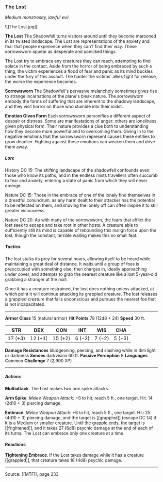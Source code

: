 ### The Lost
_Medium monstrosity, lawful evil_

![[The Lost.jpg]]

**The Lost** The Shadowfell turns visitors around until they become marooned in its twisted landscape. The Lost are representations of the anxiety and fear that people experience when they can't find their way. These sorrowsworn appear as desperate and panicked things.

The Lost try to embrace any creatures they can reach, attempting to find solace in the contact. Aside from the horror of being embraced by such a thing, the victim experiences a flood of fear and panic as its mind buckles under the fury of this assault. The harder the victims' allies fight for release, the worse the experience becomes.

**Sorrowsworn** The Shadowfell's pervasive melancholy sometimes gives rise to strange incarnations of the plane's bleak nature. The sorrowsworn embody the forms of suffering that are inherent to the shadowy landscape, and they visit horror on those who stumble into their midst.

**Emotion Given Form** Each sorrowsworn personifies a different aspect of despair or distress. Some are manifestations of anger; others are loneliness given physical form. Their nature provides a clue both to understanding how they become more powerful and to overcoming them. Giving in to the negative emotions that the sorrowsworn represent causes these entities to grow deadlier. Fighting against these emotions can weaken them and drive them away.

##### Lore

History DC 15: The shifting landscape of the shadowfell confounds even those who know its paths, and in the endless mists travellers often succumb to fear and anxiety, entering a state of panic from which they will never emerge.

Nature DC 15: Those in the embrace of one of the lonely find themselves in a dreadful conundrum, as any harm dealt to their attacker has the potential to be reflected on them, and shoving the lonely off can often inspire it to still greater viciousness.

Nature DC 20: As with many of the sorrowsworn, the fears that afflict the lost seek to escape and take root in other hosts. A creature able to sufficiently still its mind is capable of rebounding this malign force upon the lost, though the constant, terrible wailing makes this no small feat.

##### Tactics

The lost stalks its prey for several hours, allowing itself to be heard while maintaining a great deal of distance. It waits until a group of foes is preoccupied with something else, then charges in, ideally approaching under cover, and attempts to grab the nearest creature like a lost 5-year-old grabbing a stranger at the mall.

Once it has a creature restrained, the lost does nothing unless attacked, at which point it will continue attacking its grappled creature. The lost releases a grappled creature that falls unconscious and pursues the nearest foe that is not incapacitated.

---

**Armor Class** 15 (natural armor)
**Hit Points** 78 (12d8 + 24)
**Speed** 30 ft.

| STR     | DEX     | CON     | INT     | WIS     | CHA     |
|---------|---------|---------|---------|---------|---------|
| 17 (+3) | 12 (+1) | 15 (+2) | 6 (-2) | 7 (-2) | 5 (-3) |

**Damage Resistances** bludgeoning, piercing, and slashing while in dim light or darkness
**Senses** darkvision 60 ft.
**Passive Perception** 8
**Languages** Common
**Challenge** 7 (2,900 XP)

---

##### Actions
**Multiattack**. The Lost makes two arm spike attacks.

**Arm Spike**. _Melee Weapon Attack:_ +6 to hit, reach 5 ft., one target. Hit: 14 (2d10 + 3) piercing damage.

**Embrace**. _Melee Weapon Attack:_ +6 to hit, reach 5 ft., one target. Hit: 25 (4d10 + 3) piercing damage, and the target is [[grappled]] (escape DC 14) if it is a Medium or smaller creature. Until the grapple ends, the target is [[frightened]], and it takes 27 (6d8) psychic damage at the end of each of its turns. The Lost can embrace only one creature at a time.

#### Reactions
**Tightening Embrace**. If the Lost takes damage while it has a creature [[grappled]], that creature takes 18 (4d8) psychic damage.

---

Source: [[MTF]], page 233